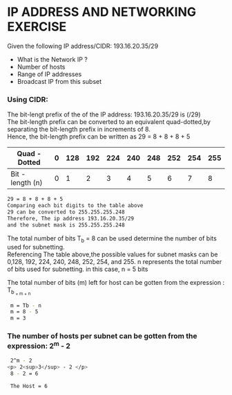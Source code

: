 <h1> IP ADDRESS AND NETWORKING EXERCISE </h2>

<p> Given the following IP address/CIDR: 193.16.20.35/29 </p>
<p>
  <ul>
    <li>
      What is the Network IP ?
    </li>
    <li>Number of hosts</li>
    <li>Range of IP addresses</li>
    <li> Broadcast IP from this subset </li>
</ul>
</p>

<h3> Using CIDR: </h3>

<p>The bit-lengt prefix of the of the IP address: 193.16.20.35/29 is (/29) <br>
The bit-length prefix can be converted to an equivalent quad-dotted,by separating the bit-length prefix in increments of 8.<br>
  Hence, the bit-length prefix can be written as 29 = 8 + 8 + 8 + 5
</p>

| Quad - Dotted  | 0 | 128 | 192 | 224 | 240 | 248 | 252 | 254 | 255 |
| ------------- | ------------- | ------------- | ------------- | ------------- | ------------- | ------------- | ------------- |------------- |------------- |
|  Bit - length (n) | 0  | 1  | 2  | 3 | 4 | 5 | 6 | 7 | 8 |


``` bash
29 = 8 + 8 + 8 + 5
Comparing each bit digits to the table above
29 can be converted to 255.255.255.248
Therefore, The ip address 193.16.20.35/29 
and the subnet mask is 255.255.255.248
```

<p> The total number of bits T<sub>b</sub> = 8 can be used determine the number of bits used for subnetting. <br>
  Referencing The table above,the possible values for subnet masks can be 0,128, 192, 224, 240, 248, 252, 254, and 255.
  n represents the total number of bits used for subnetting. in this case, n = 5 bits </p>
  
  <p> The total number of bits (m) left for host can be gotten from the expression : T<sub>b<sub> = m + n </p>
  
  ``` bash
   m = Tb - n 
   m = 8 - 5 
   m = 3 
  ```
  
  <h3> The number of hosts per subnet can be gotten from the expression: 2<sup>m</sup> - 2 </h3>
  
  ``` bash
   2^m - 2
  <p> 2<sup>3</sup> - 2 </p>
   8 - 2 = 6
   
   The Host = 6
  ```
